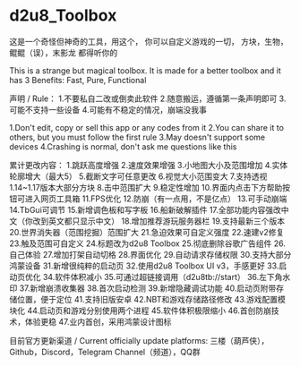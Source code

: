 # d2u8_Toolbox
这是一个奇怪但神奇的工具，用这个，
你可以自定义游戏的一切，
方块，生物，鲲鲲（误），末影龙
都得听你的

This is a strange but magical toolbox.
It is made for a better toolbox and it has 3 Benefits:
Fast, Pure, Functional

声明 / Rule：
1.不要私自二改或倒卖此软件
2.随意搬运，遵循第一条声明即可
3.可能不支持一些设备
4.可能有不稳定的情况，崩端没我事

1.Don't edit, copy or sell this app or any codes from it
2.You can share it to others, but you must follow the first rule
3.May doesn't support some devices
4.Crashing is normal, don't ask me questions like this

累计更改内容：
1.跳跃高度增强
2.速度效果增强
3.小地图大小及范围增加
4.实体轮廓增大（最大5）
5.截断文字可任意更改
6.视觉大小范围变大
7.支持透视1.14~1.17版本大部分方块
8.击中范围扩大
9.稳定性增加
10.界面内点击下方帮助按钮可进入网页工具箱
11.FPS优化
12.防崩（有一点用，不是亿点）
13.可手动崩端
14.TbGui可调节
15.新增调色板和写字板
16.船新破解插件
17.全部功能内容强改中文（你改到英文都只显示中文）
18.增加推荐游玩服务器栏
19.支持最新三个版本
20.世界消失器（范围挖掘）范围扩大
21.急迫效果可自定义强度
22.速建v2修复
23.触及范围可自定义
24.标题改为d2u8 Toolbox
25.彻底删除谷歌广告组件
26.自己体验
27.增加打架自动切格
28.界面优化
29.自动请求存储权限
30.支持大部分鸿蒙设备
31.新增很纯粹的启动页
32.使用d2u8 Toolbox UI v3，手感更好
33.启动页优化
34.软件体积减小
35.可通过超链接调用（d2u8tb://start）
36.左下角水印
37.新增崩溃收集器
38.首次启动检测
39.新增隐藏调试功能
40.启动页附带存储位置，便于定位
41.支持旧版安卓
42.NBT和游戏存储路径修改
43.游戏配置模块化
44.启动页和游戏分别使用两个进程
45.软件体积极限缩小
46.首创防崩技术，体验更稳
47.业内首创，采用鸿蒙设计图标

目前官方更新渠道 / Current officially update platforms:
三楼（葫芦侠），Github，Discord，Telegram Channel（频道），QQ群

